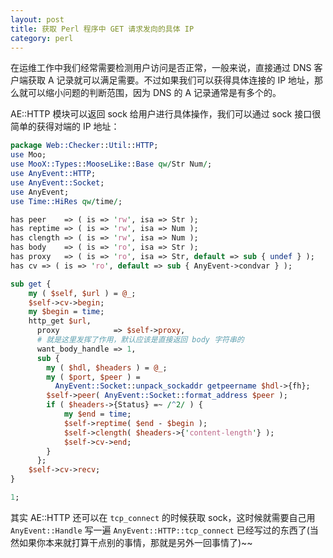```yaml
---
layout: post
title: 获取 Perl 程序中 GET 请求发向的具体 IP
category: perl
---
```


在运维工作中我们经常需要检测用户访问是否正常，一般来说，直接通过 DNS 客户端获取 A 记录就可以满足需要。不过如果我们可以获得具体连接的 IP 地址，那么就可以缩小问题的判断范围，因为 DNS 的 A 记录通常是有多个的。

AE::HTTP 模块可以返回 sock 给用户进行具体操作，我们可以通过 sock 接口很简单的获得对端的 IP 地址：

```perl
package Web::Checker::Util::HTTP;
use Moo;
use MooX::Types::MooseLike::Base qw/Str Num/;
use AnyEvent::HTTP;
use AnyEvent::Socket;
use AnyEvent;
use Time::HiRes qw/time/;

has peer    => ( is => 'rw', isa => Str );
has reptime => ( is => 'rw', isa => Num );
has clength => ( is => 'rw', isa => Num );
has body    => ( is => 'ro', isa => Str );
has proxy   => ( is => 'ro', isa => Str, default => sub { undef } );
has cv => ( is => 'ro', default => sub { AnyEvent->condvar } );

sub get {
    my ( $self, $url ) = @_;
    $self->cv->begin;
    my $begin = time;
    http_get $url,
      proxy            => $self->proxy,
      # 就是这里发挥了作用，默认应该是直接返回 body 字符串的
      want_body_handle => 1,
      sub {
        my ( $hdl, $headers ) = @_;
        my ( $port, $peer ) =
          AnyEvent::Socket::unpack_sockaddr getpeername $hdl->{fh};
        $self->peer( AnyEvent::Socket::format_address $peer );
        if ( $headers->{Status} =~ /^2/ ) {
            my $end = time;
            $self->reptime( $end - $begin );
            $self->clength( $headers->{'content-length'} );
            $self->cv->end;
        }
      };
    $self->cv->recv;
}

1;
```

其实 AE::HTTP 还可以在 `tcp_connect` 的时候获取 sock，这时候就需要自己用 `AnyEvent::Handle` 写一遍 `AnyEvent::HTTP::tcp_connect` 已经写过的东西了(当然如果你本来就打算干点别的事情，那就是另外一回事情了)~~
